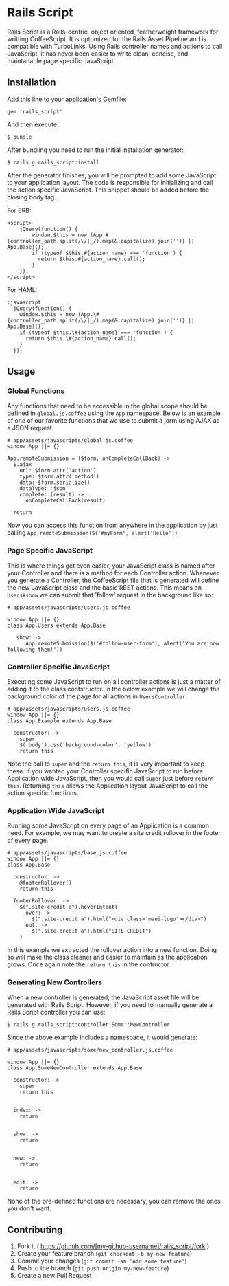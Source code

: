 # Rails Script

Rails Script is a Rails-centric, object oriented, featherweight framework for writting CoffeeScript.  It is optomized for the Rails Asset Pipeline and is compatible with TurboLinks.  Using Rails controller names and actions to call JavaScript, it has never been easier to write clean, concise, and maintanable page specific JavaScript.

## Installation

Add this line to your application's Gemfile:

    gem 'rails_script'

And then execute:

    $ bundle
    
After bundling you need to run the initial installation generator:

    $ rails g rails_script:install
    
After the generator finishes, you will be prompted to add some JavaScript to your application layout.  The code is responsible for initializing and call the action specific JavaScript.  This snippet should be added before the closing body tag.

For ERB:
```
<script>
    jQuery(function() {
        window.$this = new (App.#{controller_path.split(/\/|_/).map(&:capitalize).join('')} || App.Base)();
        if (typeof $this.#{action_name} === 'function') {
          return $this.#{action_name}.call();
        }
    });
</script>
```

For HAML:
```
:javascript
  jQuery(function() {
    window.$this = new (App.\#{controller_path.split(/\/|_/).map(&:capitalize).join('')} || App.Base)();
    if (typeof $this.\#{action_name} === 'function') {
      return $this.\#{action_name}.call();
    }
  });
```

## Usage

### Global Functions

Any functions that need to be accessible in the global scope should be defined in ```global.js.coffee``` using the ```App``` namespace.  Below is an example of one of our favorite functions that we use to submit a jorm using AJAX as a JSON request.

```
# app/assets/javascripts/global.js.coffee
window.App ||= {}

App.remoteSubmission = ($form, onCompleteCallBack) ->
  $.ajax
    url: $form.attr('action')
    type: $form.attr('method')
    data: $form.serialize()
    dataType: 'json'
    complete: (result) ->
      onCompleteCallBack(result)

  return
```

Now you can access this function from anywhere in the application by just calling ```App.remoteSubmission($('#myForm', alert('Hello'))```


### Page Specific JavaScript

This is where things get even easier, your JavaScript class is named after your Controller and there is a method for each Controller action.  Whenever you generate a Controller, the CoffeeScript file that is generated will define the new JavaScript class and the basic REST actions.  This means on ```Users#show``` we can submit that 'follow' request in the background like so:

```
# app/assets/javascripts/users.js.coffee

window.App ||= {}
class App.Users extends App.Base

   show: ->
      App.remoteSubmission($('#follow-user-form'), alert('You are now following them!'))
```


### Controller Specific JavaScript

Executing some JavaScript to run on all controller actions is just a matter of adding it to the class contstructor.  In the below example we will change the background color of the page for all actions in ```UsersController```.

```
# app/assets/javascripts/users.js.coffee
window.App ||= {}
class App.Example extends App.Base

  constructor: ->
    super
    $('body').css('background-color', 'yellow')
    return this
```

Note the call to ```super``` and the ```return this```, it is very important to keep these.  If you wanted your Controller specific JavaScript to run before Application wide JavaScript, then you would call ```super``` just before ```return this```.  Returning ```this``` allows the Application layout JavaScript to call the action specific functions.


### Application Wide JavaScript

Running some JavaScript on every page of an Application is a common need.  For example, we may want to create a site credit rollover in the footer of every page.

```
# app/assets/javascripts/base.js.coffee
window.App ||= {}
class App.Base

  constructor: ->
    @footerRollover()
    return this
    
  footerRollover: ->
    $(".site-credit a").hoverIntent(
      over: ->
        $(".site-credit a").html("<div class='maui-logo'></div>")
      out: ->
        $(".site-credit a").html("SITE CREDIT")
    )
```

In this example we extracted the rollover action into a new function.  Doing so will make the class cleaner and easier to maintain as the application grows.  Once again note the ```return this``` in the contructor.


### Generating New Controllers

When a new controller is generated, the JavaScript asset file will be generated with Rails Script.  However, if you need to manually generate a Rails Script controller you can use:

    $ rails g rails_script:controller Some::NewController
    
Since the above example includes a namespace, it would generate:

```
# app/assets/javascripts/some/new_controller.js.coffee

window.App ||= {}
class App.SomeNewController extends App.Base

  constructor: ->
    super
    return this


  index: ->
    return


  show: ->
    return


  new: ->
    return


  edit: ->
    return
```

None of the pre-defined functions are necessary, you can remove the ones you don't want.


## Contributing

1. Fork it ( https://github.com/[my-github-username]/rails_script/fork )
2. Create your feature branch (`git checkout -b my-new-feature`)
3. Commit your changes (`git commit -am 'Add some feature'`)
4. Push to the branch (`git push origin my-new-feature`)
5. Create a new Pull Request
